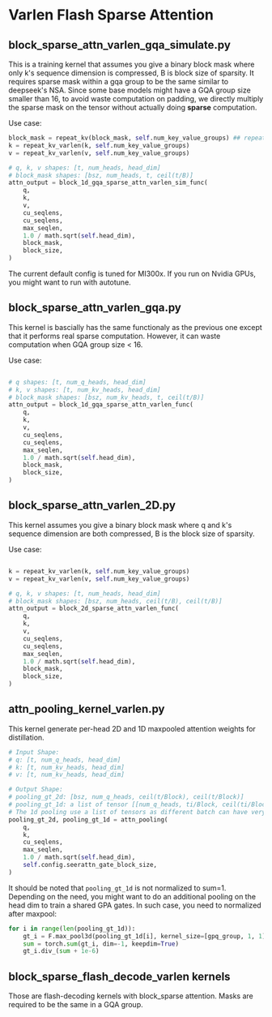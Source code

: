 # Varlen Flash Sparse Attention 



## **block_sparse_attn_varlen_gqa_simulate.py** 

This is a training kernel that assumes you give a binary block mask where only k's sequence dimension is compressed, B is block size of sparsity. It requires sparse mask within a gqa group to be the same similar to deepseek's NSA. Since some base models might have a GQA group size smaller than 16, to avoid waste computation on padding, we directly multiply the sparse mask on the tensor without actually doing **sparse** computation. 

Use case:
```python
block_mask = repeat_kv(block_mask, self.num_key_value_groups) ## repeat block mask's kv_head to q_head
k = repeat_kv_varlen(k, self.num_key_value_groups)
v = repeat_kv_varlen(v, self.num_key_value_groups)

# q, k, v shapes: [t, num_heads, head_dim]
# block_mask shapes: [bsz, num_heads, t, ceil(t/B)]
attn_output = block_1d_gqa_sparse_attn_varlen_sim_func(
    q, 
    k,
    v,
    cu_seqlens, 
    cu_seqlens,
    max_seqlen,
    1.0 / math.sqrt(self.head_dim),
    block_mask,
    block_size,            
)

```
The current default config is tuned for MI300x. If you run on Nvidia GPUs, you might want to run with autotune. 



## **block_sparse_attn_varlen_gqa.py** 

This kernel is bascially has the same functionaly as the previous one except that it performs real sparse computation. However, it can waste computation when GQA group size < 16.  

Use case:
```python

# q shapes: [t, num_q_heads, head_dim]
# k, v shapes: [t, num_kv_heads, head_dim]
# block_mask shapes: [bsz, num_kv_heads, t, ceil(t/B)]
attn_output = block_1d_gqa_sparse_attn_varlen_func(
    q, 
    k,
    v,
    cu_seqlens, 
    cu_seqlens,
    max_seqlen,
    1.0 / math.sqrt(self.head_dim),
    block_mask,
    block_size,            
)

```


## **block_sparse_attn_varlen_2D.py** 

This kernel assumes you give a binary block mask where q and k's sequence dimension are both compressed, B is the block size of sparsity. 

Use case:
```python

k = repeat_kv_varlen(k, self.num_key_value_groups)
v = repeat_kv_varlen(v, self.num_key_value_groups)

# q, k, v shapes: [t, num_heads, head_dim]
# block_mask shapes: [bsz, num_heads, ceil(t/B), ceil(t/B)]
attn_output = block_2d_sparse_attn_varlen_func(
    q, 
    k,
    v,
    cu_seqlens, 
    cu_seqlens,
    max_seqlen,
    1.0 / math.sqrt(self.head_dim),
    block_mask,
    block_size,            
)

```


## **attn_pooling_kernel_varlen.py**
This kernel generate per-head 2D and 1D maxpooled attention weights for distillation.



```python
# Input Shape:
# q: [t, num_q_heads, head_dim]
# k: [t, num_kv_heads, head_dim]
# v: [t, num_kv_heads, head_dim]

# Output Shape:
# pooling_gt_2d: [bsz, num_q_heads, ceil(t/Block), ceil(t/Block)]
# pooling_gt_1d: a list of tensor [[num_q_heads, ti/Block, ceil(ti/Block)] for ti in seqlens]
# The 1d pooling use a list of tensors as different batch can have very different seqlen. If padded to maxlen, it ca easily cause OOM.
pooling_gt_2d, pooling_gt_1d = attn_pooling(
    q,
    k,
    cu_seqlens,
    max_seqlen,
    1.0 / math.sqrt(self.head_dim),
    self.config.seerattn_gate_block_size,      
) 
```
It should be noted that `pooling_gt_1d` is not normalized to sum=1. Depending on the need, you might want to do an additional pooling on the head dim to train a shared GPA gates. In such case, you need to normalized after maxpool:

```python 
for i in range(len(pooling_gt_1d)):
    gt_i = F.max_pool3d(pooling_gt_1d[i], kernel_size=[gpq_group, 1, 1], stride=[gpq_group, 1, 1])
    sum = torch.sum(gt_i, dim=-1, keepdim=True)
    gt_i.div_(sum + 1e-6)
```


## **block_sparse_flash_decode_varlen kernels**
Those are flash-decoding kernels with block_sparse attention. Masks are required to be the same in a GQA group. 